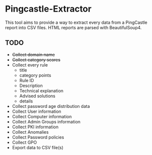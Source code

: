 # Pingcastle-Extractor

This tool aims to provide a way to extract every data from a PingCastle report into CSV files.
HTML reports are parsed with BeautifulSoup4.

## TODO

* ~~Collect domain name~~
* ~~Collect category scores~~
* Collect every rule
  * title
  * category points
  * Rule ID
  * Description
  * Technical explanation
  * Advised solutions
  * details
* Collect password age distribution data
* Collect User information
* Collect Computer information
* Collect Admin Groups information
* Collect PKI information
* Collect Anomalies
* Collect Password policies
* Collect GPO
* Export data to CSV file(s)
